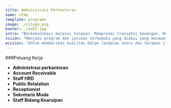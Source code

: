 ```yaml
---
title: Administrasi Perkantoran
name: otkp
template: programs
image: ./cslogo.png
banner: ./ash1.jpg
intro: "Berkomunikasi melalui telepon, Memproses transaksi keuangan, Melakukan dasar komunikasi, Melakukan prosedur administarasi, Mengatur Perjalanan bisnis, Menggunakan peralatan kantor. "
vision: "Menjadi program dan jurusan terkemuka yang diakui yang menawarkan pendidikan profesional berkualitas tinggi yang mengarah ke keunggulan praktis bagi sejumlah besar siswa berbakat."
mission: "Untuk memberikan kualitas dalam landasan teori dan terapan ilmu administrasi, perkantoran dan melatih siswa untuk menerapkan pendidikan ini secara efektif untuk memecahkan masalah dunia nyata."
---
```


###Peluang Kerja
- **Administrasi perkantoran**
- **Account Receivable**
- **Staff HRD**
- **Public Relalation**
- **Receptionist**
- **Sekretaris Muda**
- **Staff Bidang Kearsipan**